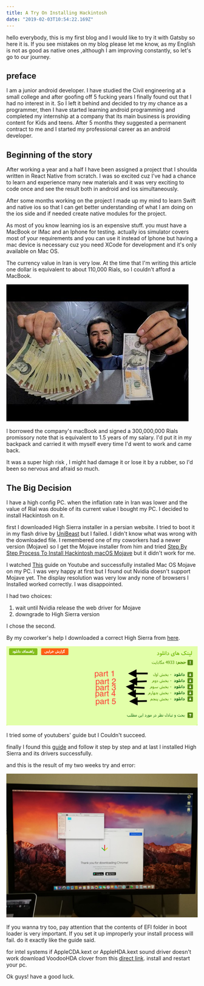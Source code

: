 ```yaml
---
title: A Try On Installing Hackintosh
date: "2019-02-03T10:54:22.169Z"
---
```



hello everybody, this is my first blog and I would like to try it with Gatsby so here it is.
If you see mistakes on my blog please let me know, as my English is not as good as native ones ,although I am improving constantly, so let's go to our journey.


## preface

I am a junior android developer. I have studied the Civil engineering at a small college and after goofing off 5 fucking years I finally found out that I had no interest in it. So I left it behind and decided to try my chance as a programmer, then I have started learning android programming and completed my internship at a company that its main business is providing content for Kids and teens.
After 5 months they suggested a permanent contract to me and I started my professional career as an android developer.


## Beginning of the story

After working a year and a half I have been assigned a project that I shoulda written in React Native from scratch. I was so excited cuz I've had a chance to learn and experience many new materials and it was very exciting to code once and see the result both in android and ios simultaneously.

After some months working on the project I made up my mind to learn Swift and native ios so that I can get better understanding of what I am doing on the ios side and if needed create native modules for the project.

As most of you know learning ios is an expensive stuff. you must have a MacBook or IMac and an Iphone for testing. actually ios simulator covers most of your requirements
 and you can use it instead of Iphone but having a mac device is necessary cuz you need XCode for development and it's only available on Mac OS.
 
 The currency value in Iran is very low. At the time that I'm writing this article one dollar is equivalent to about 110,000 Rials, so I couldn't afford a MacBook.

 ![Rial Value](rial-value.jpg)

 I borrowed the company's macBook and signed a 300,000,000 Rials promissory note that is equivalent to 1.5 years of my salary.
 I'd put it in my backpack and carried it with myself every time I'd went to work and came back.
 
 It was a super high risk , I might had damage it or lose it by a rubber, so I'd been so nervous and afraid so much.

 ## The Big Decision
 
 I have a high config PC.
 when the inflation rate in Iran was lower and the value of Rial was double of its current value I bought my PC. I decided to install Hackintosh on it.
 
 first I downloaded High Sierra installer in a persian website.
 I tried to boot it in my flash drive by [UniBeast](http://www.tonymacx86.com/resources/unibeast-8-3-2-high-sierra.383/)
 but I failed.
 I didn't know what was wrong with the downloaded file. I remembered one of my coworkers had a newer version (Mojave) so I get the Mojave installer from him and tried [Step By Step Process To Install Hackintosh macOS Mojave](http://techhowdy.com/process-to-install-hackintosh-macos-mojave/) but it didn't work for me.

 I watched [This](https://www.youtube.com/watch?v=VdRSYogDygs) guide on Youtube and successfully installed Mac OS Mojave on my PC. I was very happy at first but I found out Nvidia doesn't support Mojave yet. The display resolution was very low andy none of browsers I Installed worked correctly. I was disappointed.

 I had two choices: 

 1. wait until Nvidia release the web driver for Mojave
 2. downgrade to High Sierra version
   
I chose the second.

By my coworker's help I downloaded a correct High Sierra from [here](https://p30download.com/fa/entry/75015/).

![screenshot](screenshot.png)

I tried some of youtubers' guide but I Couldn't succeed.

finally I found this [guide](https://hackintosher.com/guides/high-sierra-install-full-guide/) and follow it step by step and at last I installed High Sierra and its drivers successfully.

and this is the result of my two weeks try and error: 

![result](result.jpg)

If you wanna try too, pay attention that the contents of EFI folder in boot loader is very important. If you set it up improperly your install process will fail. do it exactly like the guide said.

for intel systems if AppleCDA.kext or AppleHDA.kext sound driver doesn't work download VoodooHDA clover from this [direct link](https://github.com/chris1111/VoodooHDA-2.9.0-Clover-V12/files/2087523/VoodooHDA.2.9.0.Clover-V12.zip).
install and restart your pc.

Ok guys! have a good luck.




 
 


